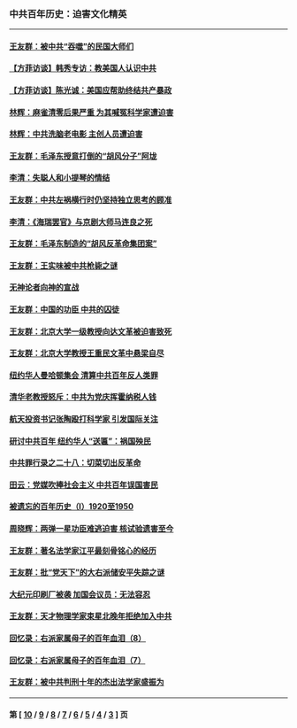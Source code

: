 ### 中共百年历史：迫害文化精英
---
#### [王友群：被中共“吞噬”的民国大师们](../../pages/nf1176111/n13942620.md?03060430) 
#### [【方菲访谈】韩秀专访：教美国人认识中共](../../pages/nf1176111/n13821310.md?03060430) 
#### [【方菲访谈】陈光诚：美国应帮助终结共产暴政](../../pages/nf1176111/n13759521.md?03060430) 
#### [林辉：麻雀清零后果严重 为其喊冤科学家遭迫害](../../pages/nf1176111/n13746900.md?03060430) 
#### [林辉：中共洗脑老电影 主创人员遭迫害](../../pages/nf1176111/n13699437.md?03060430) 
#### [王友群：毛泽东授意打倒的“胡风分子”阿垅](../../pages/nf1176111/n13592541.md?03060430) 
#### [李清：失聪人和小提琴的情结](../../pages/nf1176111/n13459280.md?03060430) 
#### [王友群：中共左祸横行时仍坚持独立思考的顾准](../../pages/nf1176111/n13444722.md?03060430) 
#### [李清：《海瑞罢官》与京剧大师马连良之死](../../pages/nf1176111/n13412316.md?03060430) 
#### [王友群：毛泽东制造的“胡风反革命集团案”](../../pages/nf1176111/n13324909.md?03060430) 
#### [王友群：王实味被中共枪毙之谜](../../pages/nf1176111/n13307502.md?03060430) 
#### [无神论者向神的宣战](../../pages/nf1176111/n13281535.md?03060430) 
#### [王友群：中国的功臣 中共的囚徒](../../pages/nf1176111/n13291790.md?03060430) 
#### [王友群：北京大学一级教授向达文革被迫害致死](../../pages/nf1176111/n13150966.md?03060430) 
#### [王友群：北京大学教授王重民文革中悬梁自尽](../../pages/nf1176111/n13084645.md?03060430) 
#### [纽约华人曼哈顿集会 清算中共百年反人类罪](../../pages/nf1176111/n13084157.md?03060430) 
#### [清华老教授怒斥：中共为党庆挥霍纳税人钱](../../pages/nf1176111/n13071430.md?03060430) 
#### [航天投资书记张陶殴打科学家 引发国际关注](../../pages/nf1176111/n13069132.md?03060430) 
#### [研讨中共百年 纽约华人“送匾”：祸国殃民](../../pages/nf1176111/n13057367.md?03060430) 
#### [中共罪行录之二十八：切菜切出反革命](../../pages/nf1176111/n13030600.md?03060430) 
#### [田云：党媒吹捧社会主义 中共百年误国害民](../../pages/nf1176111/n13006682.md?03060430) 
#### [被遗忘的百年历史（I）1920至1950](../../pages/nf1176111/n12986411.md?03060430) 
#### [周晓辉：两弹一星功臣难逃迫害 核试验遗害至今](../../pages/nf1176111/n12974997.md?03060430) 
#### [王友群：著名法学家江平最刻骨铭心的经历](../../pages/nf1176111/n12970787.md?03060430) 
#### [王友群：批“党天下”的大右派储安平失踪之谜](../../pages/nf1176111/n12954229.md?03060430) 
#### [大纪元印刷厂被袭 加国会议员：无法容忍](../../pages/nf1176111/n12883028.md?03060430) 
#### [王友群：天才物理学家束星北晚年拒绝加入中共](../../pages/nf1176111/n12792913.md?03060430) 
#### [回忆录：右派家属母子的百年血泪（8）](../../pages/nf1176111/n12706196.md?03060430) 
#### [回忆录：右派家属母子的百年血泪（7）](../../pages/nf1176111/n12706191.md?03060430) 
#### [王友群：被中共判刑十年的杰出法学家盛振为](../../pages/nf1176111/n12706141.md?03060430) 

---
#### 第 [ [10](./10.md?03060430) / [9](./9.md?03060430) / [8](./8.md?03060430) / [7](./7.md?03060430) / [6](./6.md?03060430) / [5](./5.md?03060430) / [4](./4.md?03060430) / [3](./3.md?03060430) ] 页
